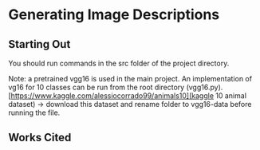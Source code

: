 # Generating Image Descriptions

## Starting Out

You should run commands in the src folder of the project directory.

Note: a pretrained vgg16 is used in the main project. An implementation of vg16 for 10 classes can be run from the root directory (vgg16.py). [https://www.kaggle.com/alessiocorrado99/animals10](kaggle 10 animal dataset) -> download this dataset and rename folder to vgg16-data before running the file.

## Works Cited
